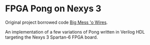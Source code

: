 # FPGA Pong on Nexys 3

Original project borrowed code [Big Mess 'o Wires](http://www.bigmessowires.com/2009/06/21/fpga-pong/).

An implementation of a few variations of Pong written in Verilog HDL targeting the Nexys 3 Spartan-6 FPGA board.

